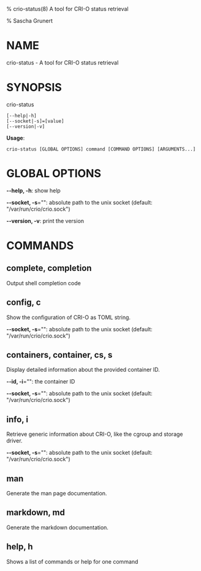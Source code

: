 % crio-status(8) A tool for CRI-O status retrieval

% Sascha Grunert

# NAME

crio-status - A tool for CRI-O status retrieval

# SYNOPSIS

crio-status

```
[--help|-h]
[--socket|-s]=[value]
[--version|-v]
```

**Usage**:

```
crio-status [GLOBAL OPTIONS] command [COMMAND OPTIONS] [ARGUMENTS...]
```

# GLOBAL OPTIONS

**--help, -h**: show help

**--socket, -s**="": absolute path to the unix socket (default: "/var/run/crio/crio.sock")

**--version, -v**: print the version


# COMMANDS

## complete, completion

Output shell completion code

## config, c

Show the configuration of CRI-O as TOML string.

**--socket, -s**="": absolute path to the unix socket (default: "/var/run/crio/crio.sock")

## containers, container, cs, s

Display detailed information about the provided container ID.

**--id, -i**="": the container ID

**--socket, -s**="": absolute path to the unix socket (default: "/var/run/crio/crio.sock")

## info, i

Retrieve generic information about CRI-O, like the cgroup and storage driver.

**--socket, -s**="": absolute path to the unix socket (default: "/var/run/crio/crio.sock")

## man

Generate the man page documentation.

## markdown, md

Generate the markdown documentation.

## help, h

Shows a list of commands or help for one command
